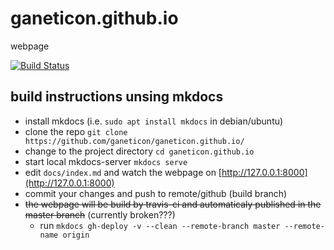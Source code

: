 # ganeticon.github.io
webpage

[![Build Status](https://travis-ci.org/ganeticon/ganeticon.github.io.svg?branch=build)](https://travis-ci.org/ganeticon/ganeticon.github.io)

## build instructions unsing mkdocs
* install mkdocs (i.e. `sudo apt install mkdocs` in debian/ubuntu)
* clone the repo `git clone https://github.com/ganeticon/ganeticon.github.io/`
* change to the project directory `cd ganeticon.github.io`
* start local mkdocs-server `mkdocs serve`
* edit `docs/index.md` and watch the webpage on [http://127.0.0.1:8000](http://127.0.0.1:8000)
* commit your changes and push to remote/github (build branch)
* ~~the webpage will be build by travis-ci and automaticaly published in the master branch~~ (currently broken???)
  * run `mkdocs gh-deploy -v --clean --remote-branch master --remote-name origin`
